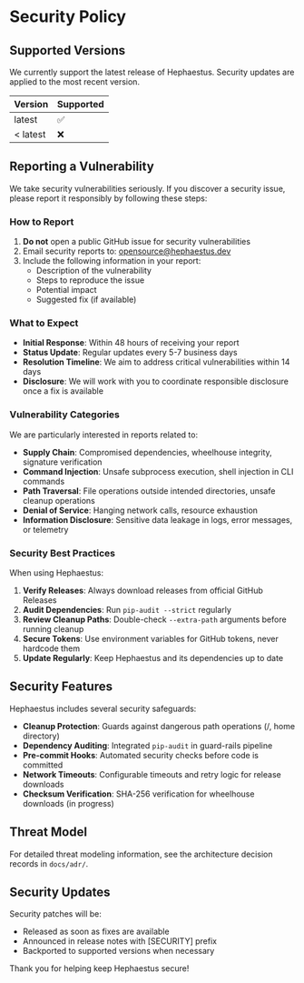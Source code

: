 # Security Policy

## Supported Versions

We currently support the latest release of Hephaestus. Security updates are applied to the most recent version.

| Version | Supported          |
| ------- | ------------------ |
| latest  | :white_check_mark: |
| < latest| :x:                |

## Reporting a Vulnerability

We take security vulnerabilities seriously. If you discover a security issue, please report it responsibly by following these steps:

### How to Report

1. **Do not** open a public GitHub issue for security vulnerabilities
2. Email security reports to: [opensource@hephaestus.dev](mailto:opensource@hephaestus.dev)
3. Include the following information in your report:
   - Description of the vulnerability
   - Steps to reproduce the issue
   - Potential impact
   - Suggested fix (if available)

### What to Expect

- **Initial Response**: Within 48 hours of receiving your report
- **Status Update**: Regular updates every 5-7 business days
- **Resolution Timeline**: We aim to address critical vulnerabilities within 14 days
- **Disclosure**: We will work with you to coordinate responsible disclosure once a fix is available

### Vulnerability Categories

We are particularly interested in reports related to:

- **Supply Chain**: Compromised dependencies, wheelhouse integrity, signature verification
- **Command Injection**: Unsafe subprocess execution, shell injection in CLI commands
- **Path Traversal**: File operations outside intended directories, unsafe cleanup operations
- **Denial of Service**: Hanging network calls, resource exhaustion
- **Information Disclosure**: Sensitive data leakage in logs, error messages, or telemetry

### Security Best Practices

When using Hephaestus:

1. **Verify Releases**: Always download releases from official GitHub Releases
2. **Audit Dependencies**: Run `pip-audit --strict` regularly
3. **Review Cleanup Paths**: Double-check `--extra-path` arguments before running cleanup
4. **Secure Tokens**: Use environment variables for GitHub tokens, never hardcode them
5. **Update Regularly**: Keep Hephaestus and its dependencies up to date

## Security Features

Hephaestus includes several security safeguards:

- **Cleanup Protection**: Guards against dangerous path operations (/, home directory)
- **Dependency Auditing**: Integrated `pip-audit` in guard-rails pipeline
- **Pre-commit Hooks**: Automated security checks before code is committed
- **Network Timeouts**: Configurable timeouts and retry logic for release downloads
- **Checksum Verification**: SHA-256 verification for wheelhouse downloads (in progress)

## Threat Model

For detailed threat modeling information, see the architecture decision records in `docs/adr/`.

## Security Updates

Security patches will be:
- Released as soon as fixes are available
- Announced in release notes with [SECURITY] prefix
- Backported to supported versions when necessary

Thank you for helping keep Hephaestus secure!
